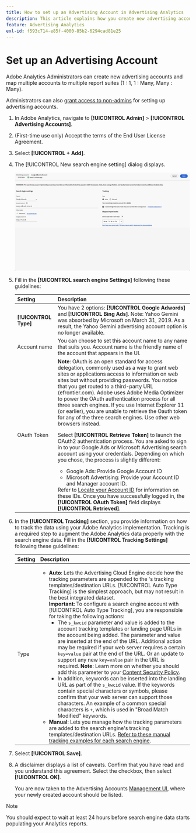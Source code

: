 ```yaml
---
title: How to set up an Advertising Account in Advertising Analytics
description: This article explains how you create new advertising accounts and map multiple accounts to multiple report suites.
feature: Advertising Analytics
exl-id: f593c714-e85f-4000-85b2-6294cad81e25
---
```

# Set up an Advertising Account

Adobe Analytics Administrators can create new advertising accounts and map multiple accounts to multiple report suites (1 : 1, 1 : Many, Many : Many).

Administrators can also [grant access to non-admins](/help/integrate/c-advertising-analytics/overview.md#section_FCC58EB635954A32990D4E67B52B4369) for setting up advertising accounts.

<!--
![](assets/aa_accounts.png)
-->

1. In Adobe Analytics, navigate to **[!UICONTROL Admin]** > **[!UICONTROL Advertising Accounts]**.
1. (First-time use only) Accept the terms of the End User License Agreement.
1. Select **[!UICONTROL + Add]**.
1. The [!UICONTROL New search engine setting] dialog displays.

   ![](assets/aa-new-se-account.png)

1. Fill in the **[!UICONTROL search engine Settings]** following these guidelines: 

   | Setting | Description|
   | --- | --- |
   | **[!UICONTROL Type]** | You have 2 options: **[!UICONTROL Google Adwords]** and **[!UICONTROL Bing Ads]**. Note: Yahoo Gemini was absorbed by Microsoft on March 31, 2019. As a result, the Yahoo Gemini advertising account option is no longer available. |
   | Account name | You can choose to set this account name to any name that suits you.  Account name is the friendly name of the account that appears in the UI.|
   | OAuth Token | **Note**: OAuth is an open standard for access delegation, commonly used as a way to grant web sites or applications access to information on web sites but without providing passwords. You notice that you get routed to a third-party URL (efrontier.com). Adobe uses Adobe Media Optimizer to power the OAuth authentication process for all three search engines. If you use Internet Explorer 11 (or earlier), you are unable to retrieve the Oauth token for any of the three search engines. Use other web browsers instead.<p>Select **[!UICONTROL Retrieve Token]** to launch the OAuth2 authentication process. You are asked to sign in to your Google Ads or Microsoft Advertising search account using your credentials. Depending on which you chose, the process is slightly different: <ul><li>Google Ads: Provide Google Account ID</li><li>Microsoft Advertising: Provide your Account ID and Manager account ID.</li></ul>Refer to [Locate your Account ID](aa-locate-account-id.md) for information on these IDs. Once you have successfully logged in, the **[!UICONTROL OAuth Token]** field displays **[!UICONTROL Retrieved]**. |

1. In the **[!UICONTROL Tracking]** section, you provide information on how to track the data using your Adobe Analytics implementation. Tracking is a required step to augment the Adobe Analytics data properly with the search engine data.
   Fill in the **[!UICONTROL Tracking Settings]** following these guidelines: 

    | Setting | Description |
    | --- | --- |
    | Type | <ul><li>**Auto**: Lets the Advertising Cloud Engine decide how the tracking parameters are appended to the 's tracking templates/destination URLs. [!UICONTROL Auto Type Tracking] is the simplest approach, but may not result in the best integrated dataset.<br>**Important:** To configure a search engine account with [!UICONTROL Auto Type Tracking], you are responsible for taking the following actions:<ul><li>The `s_kwcid` parameter and value is added to the account tracking templates or landing page URLs in the account being added. The parameter and value are inserted at the end of the URL. Additional action may be required if your web server requires a certain `key=value` pair at the end of the URL. Or an update to support any new `key=value` pair in the URL is required. **Note**: Learn more on whether you should add this parameter to your [Content Security Policy](https://experienceleague.adobe.com/en/docs/id-service/using/reference/csp).</li><li>In addition, keywords can be inserted into the landing URL as part of the `s_kwcid` value. If the keywords contain special characters or symbols, please confirm that your web server can support those characters. An example of a common special characters is `+`, which is used in "Broad Match Modified" keywords.</li></ul></li><li>**Manual**: Lets you manage how the tracking parameters are added to the search engine's tracking templates/destination URLs. [Refer to these manual tracking examples for each search engine](/help/integrate/c-advertising-analytics/c-adanalytics-workflow/aa-manual-vs-automatic-tracking.md).</li></ul>|

1. Select **[!UICONTROL Save]**.
1. A disclaimer displays a list of caveats. Confirm that you have read and you understand this agreement. Select the checkbox, then select **[!UICONTROL OK]**.

   You are now taken to the Advertising Accounts [Management UI](/help/integrate/c-advertising-analytics/c-adanalytics-workflow/aa-manage-ad-accounts.md), where your newly created account should be listed.

>[!NOTE]
>
>You should expect to wait at least 24 hours before search engine data starts populating your Analytics reports.
